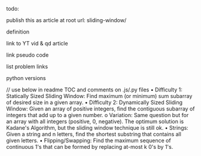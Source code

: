 todo:

publish this as article at root url: sliding-window/

definition

link to YT vid & qd article

link pseudo code

list problem links

python versions

// use below in readme TOC and comments on .js/.py files
•	Difficulty 1: Statically Sized Sliding Window: Find maximum (or minimum) sum subarray of desired size in a given array.
•	Difficulty 2: Dynamically Sized Sliding Window: Given an array of positive integers, find the contiguous subarray of integers that add up to a given number.
o	Variation: Same question but for an array with all integers (positive, 0, negative). The optimum solution is Kadane's Algorithm, but the sliding window technique is still ok.
•	Strings: Given a string and n letters, find the shortest substring that contains all given letters.
•	Flipping/Swapping: Find the maximum sequence of continuous 1's that can be formed by replacing at-most k 0's by 1's.
